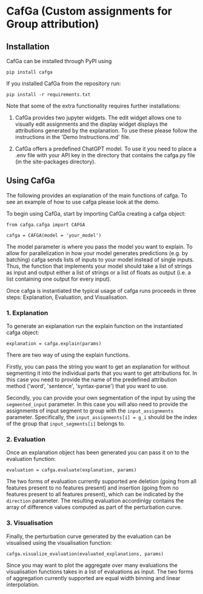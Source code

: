 # CafGa (**C**ustom **a**ssignments **f**or **G**roup **a**ttribution)

## Installation

CafGa can be installed through PyPI using 

```
pip install cafga
```

If you installed CafGa from the repository run:

```
pip install -r requirements.txt
```

Note that some of the extra functionality requires further installations:
<!-- 1. To get the syntax-parse requires downloading spaCy and the en_core_web_trf module. Which can be done with the following commands:
```
pip install spacy
python -m spacy download en_core_web_trf
```
Important Notes: 
1. spaCy may fail to build on python >= 3.13. So in case you into a build failure try downgrading python to 3.12. 

2. en_core_web_trf requires a version of torch that cannot be run on numpy 2. Thus, you may need to run the following command to downgrade numpy:
```
pip install numpy==1.26.4 
```
-->
1. CafGa provides two jupyter widgets. The edit widget allows one to visually edit assignments and the display widget displays the attributions generated by the explanation. To use these please follow the instructions in the 'Demo Instructions.md' file. 

2. CafGa offers a predefined ChatGPT model. To use it you need to place a .env file with your API key in the directory that contains the cafga.py file (in the site-packages directory). 

## Using CafGa

The following provides an explanation of the main functions of cafga. To see an example of how to use cafga please look at the demo. 

To begin using CafGa, start by importing CafGa creating a cafga object:

`from cafga.cafga import CAFGA`

`cafga = CAFGA(model = 'your_model')`

The model parameter is where you pass the model you want to explain. To allow for parallelization in how your model generates predictions (e.g. by batching) cafga sends lists of inputs to your model instead of single inputs. Thus, the function that implements your model should take a list of strings as input and output either a list of strings or a list of floats as output (i.e. a list containing one output for every input). 

Once cafga is instantiated the typical usage of cafga runs proceeds in three steps: Explanation, Evaluation, and Visualisation.

### 1. Explanation

To generate an explanation run the explain function on the instantiated cafga object:

`explanation = cafga.explain(params)`

There are two way of using the explain functions. 

Firstly, you can pass the string you want to get an explanation for without segmenting it into the individual parts that you want to get attributions for. In this case you need to provide the name of the predefined attribution method ('word', 'sentence', 'syntax-parse') that you want to use. 

Secondly, you can provide your own segmentation of the input by using the `segmented_input` parameter. In this case you will also need to provide the assignments of input segment to group with the `input_assignments` parameter. Specifically, the `input_assignments[i] = g_i` should be the index of the group that `input_segments[i]` belongs to. 

### 2. Evaluation

Once an explanation object has been generated you can pass it on to the evaluation function:

`evaluation = cafga.evaluate(explanation, params)`

The two forms of evaluation currently supported are deletion (going from all features present to no features present) and insertion (going from no features present to all features present), which can be indicated by the `direction` parameter. The resulting evaluation accordinlgy contains the array of difference values computed as part of the perturbation curve. 

### 3. Visualisation

Finally, the perturbation curve generated by the evaluation can be visualised using the visualisation function:

`cafga.visualize_evaluation(evaluated_explanations, params)`

Since you may want to plot the aggregate over many evaluations the visualisation functions takes in a list of evaluations as input. The two forms of aggregation currently supported are equal width binning and linear interpolation. 